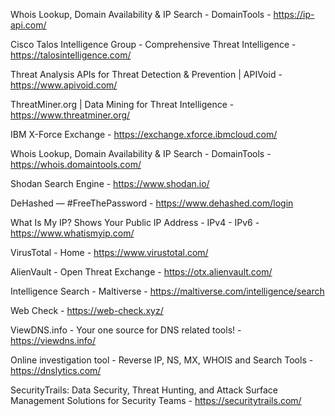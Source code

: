 Whois Lookup, Domain Availability & IP Search - DomainTools - https://ip-api.com/

Cisco Talos Intelligence Group - Comprehensive Threat Intelligence - https://talosintelligence.com/

Threat Analysis APIs for Threat Detection & Prevention | APIVoid - https://www.apivoid.com/

ThreatMiner.org | Data Mining for Threat Intelligence - https://www.threatminer.org/

IBM X-Force Exchange - https://exchange.xforce.ibmcloud.com/

Whois Lookup, Domain Availability & IP Search - DomainTools - https://whois.domaintools.com/

Shodan Search Engine - https://www.shodan.io/

DeHashed — #FreeThePassword - https://www.dehashed.com/login

What Is My IP? Shows Your Public IP Address - IPv4 - IPv6 - https://www.whatismyip.com/

VirusTotal - Home - https://www.virustotal.com/

AlienVault - Open Threat Exchange - https://otx.alienvault.com/

Intelligence Search - Maltiverse - https://maltiverse.com/intelligence/search

Web Check - https://web-check.xyz/

ViewDNS.info - Your one source for DNS related tools! - https://viewdns.info/

Online investigation tool - Reverse IP, NS, MX, WHOIS and Search Tools - https://dnslytics.com/

SecurityTrails: Data Security, Threat Hunting, and Attack Surface Management Solutions for Security Teams - https://securitytrails.com/